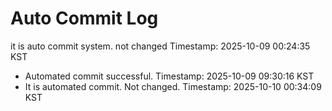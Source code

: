 # Auto Commit Log

it is auto commit system. not changed
Timestamp: 2025-10-09 00:24:35 KST
- Automated commit successful. Timestamp: 2025-10-09 09:30:16 KST
- It is automated commit. Not changed. Timestamp: 2025-10-10 00:34:09 KST
